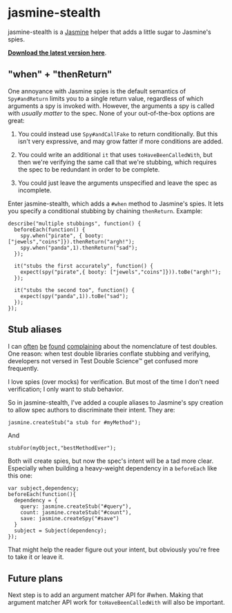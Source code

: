 # jasmine-stealth

jasmine-stealth is a [Jasmine](https://github.com/pivotal/jasmine) helper that adds a little sugar to Jasmine's spies.

**[Download the latest version here](https://github.com/searls/jasmine-stealth/archives/master)**.

## "when" + "thenReturn"

One annoyance with Jasmine spies is the default semantics of `Spy#andReturn` limits you to a single return value, regardless of which arguments a spy is invoked with. However, the arguments a spy is called with *usually matter* to the spec. None of your out-of-the-box options are great:

1. You could instead use `Spy#andCallFake` to return conditionally. But this isn't very expressive, and may grow fatter if more conditions are added.

2. You could write an additional `it` that uses `toHaveBeenCalledWith`, but then we're verifying the same call that we're stubbing, which requires the spec to be redundant in order to be complete.

3. You could just leave the arguments unspecified and leave the spec as incomplete.

Enter jasmine-stealth, which adds a `#when` method to Jasmine's spies. It lets you specify a conditional stubbing by chaining `thenReturn`. Example:

    describe("multiple stubbings", function() {
      beforeEach(function() {
        spy.when("pirate", { booty: ["jewels","coins"]}).thenReturn("argh!");
        spy.when("panda",1).thenReturn("sad");
      });

      it("stubs the first accurately", function() {
        expect(spy("pirate",{ booty: ["jewels","coins"]})).toBe("argh!");
      });

      it("stubs the second too", function() {
        expect(spy("panda",1)).toBe("sad");
      });
    });

## Stub aliases

I can [often](http://searls.heroku.com/2011/06/03/whats-wrong-with-rubys-test-doubles/) [be](https://github.com/pivotal/jasmine/issues/88#issuecomment-2132975) [found](http://stackoverflow.com/questions/5208089/are-there-any-test-spy-libraries-available-for-objective-c) [complaining](https://github.com/searls/gimme) about the nomenclature of test doubles. One reason: when test double libraries conflate stubbing and verifying, developers not versed in Test Double Science™ get confused more frequently.

I love spies (over mocks) for verification. But most of the time I don't need verification; I only want to stub behavior.

So in jasmine-stealth, I've added a couple aliases to Jasmine's spy creation to allow spec authors to discriminate their intent. They are:

    jasmine.createStub("a stub for #myMethod");

And

    stubFor(myObject,"bestMethodEver");

Both will create spies, but now the spec's intent will be a tad more clear. Especially when building a heavy-weight dependency in a `beforeEach` like this one:

    var subject,dependency;
    beforeEach(function(){
      dependency = {
        query: jasmine.createStub("#query"),
        count: jasmine.createStub("#count"),
        save: jasmine.createSpy("#save")
      }
      subject = Subject(dependency);
    });

That might help the reader figure out your intent, but obviously you're free to take it or leave it.

## Future plans

Next step is to add an argument matcher API for #when. Making that argument matcher API work for `toHaveBeenCalledWith` will also be important.